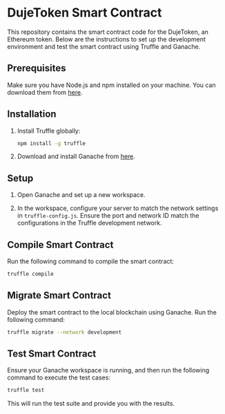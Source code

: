 # DujeToken Smart Contract

This repository contains the smart contract code for the DujeToken, an Ethereum token. Below are the instructions to set up the development environment and test the smart contract using Truffle and Ganache.

## Prerequisites

Make sure you have Node.js and npm installed on your machine. You can download them from [here](https://nodejs.org/).

## Installation

1. Install Truffle globally:

    ```bash
    npm install -g truffle
    ```

2. Download and install Ganache from [here](https://www.trufflesuite.com/ganache).

## Setup

1. Open Ganache and set up a new workspace.

2. In the workspace, configure your server to match the network settings in `truffle-config.js`. Ensure the port and network ID match the configurations in the Truffle development network.

## Compile Smart Contract

Run the following command to compile the smart contract:

```bash
truffle compile
```

## Migrate Smart Contract

Deploy the smart contract to the local blockchain using Ganache. Run the following command:

```bash
truffle migrate --network development
```

## Test Smart Contract

Ensure your Ganache workspace is running, and then run the following command to execute the test cases:

```bash
truffle test
```
This will run the test suite and provide you with the results.